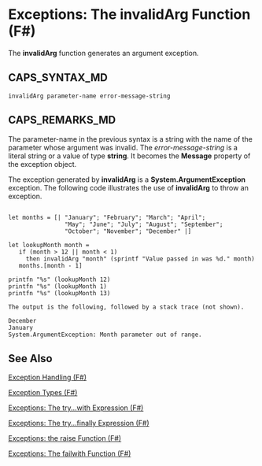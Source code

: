 # Exceptions: The invalidArg Function (F#)

The **invalidArg** function generates an argument exception.


## CAPS_SYNTAX_MD

```
invalidArg parameter-name error-message-string
```

## CAPS_REMARKS_MD
The parameter-name in the previous syntax is a string with the name of the parameter whose argument was invalid. The *error-message-string* is a literal string or a value of type **string**. It becomes the **Message** property of the exception object.

The exception generated by **invalidArg** is a **System.ArgumentException** exception. The following code illustrates the use of **invalidArg** to throw an exception.

```

let months = [| "January"; "February"; "March"; "April";
                "May"; "June"; "July"; "August"; "September";
                "October"; "November"; "December" |]

let lookupMonth month =
   if (month > 12 || month < 1)
     then invalidArg "month" (sprintf "Value passed in was %d." month)
   months.[month - 1]

printfn "%s" (lookupMonth 12)
printfn "%s" (lookupMonth 1)
printfn "%s" (lookupMonth 13)
```

    The output is the following, followed by a stack trace (not shown).


```
December
January
System.ArgumentException: Month parameter out of range.
```

## See Also
[Exception Handling &#40;F&#35;&#41;](Exception+Handling+%28F%23%29.md)

[Exception Types &#40;F&#35;&#41;](Exception+Types+%28F%23%29.md)

[Exceptions: The try...with Expression &#40;F&#35;&#41;](Exceptions%3A+The+try...with+Expression+%28F%23%29.md)

[Exceptions: The try...finally Expression &#40;F&#35;&#41;](Exceptions%3A+The+try...finally+Expression+%28F%23%29.md)

[Exceptions: the raise Function &#40;F&#35;&#41;](Exceptions%3A+the+raise+Function+%28F%23%29.md)

[Exceptions: The failwith Function &#40;F&#35;&#41;](Exceptions%3A+The+failwith+Function+%28F%23%29.md)

